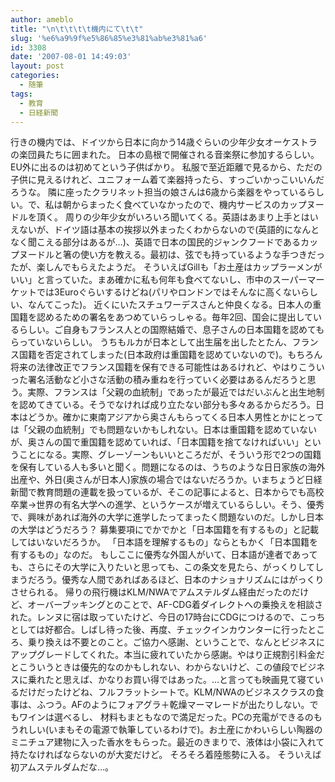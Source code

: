 ```yaml
---
author: ameblo
title: "\n\t\t\t\t機内にて\t\t"
slug: '%e6%a9%9f%e5%86%85%e3%81%ab%e3%81%a6'
id: 3308
date: '2007-08-01 14:49:03'
layout: post
categories:
  - 随筆
tags:
  - 教育
  - 日経新聞
---
```


行きの機内では、ドイツから日本に向かう14歳ぐらいの少年少女オーケストラの楽団員たちに囲まれた。 日本の島根で開催される音楽祭に参加するらしい。EU外に出るのは初めてという子供ばかり。 私服で至近距離で見るから、ただの子供に見えるけれど、ユニフォーム着て楽器持ったら、すっごいかっこいいんだろうな。 隣に座ったクラリネット担当の娘さんは6歳から楽器をやっているらしい。で、私は朝からまったく食べていなかったので、機内サービスのカップヌードルを頂く。 周りの少年少女がいろいろ聞いてくる。英語はあまり上手とはいえないが、ドイツ語は基本の挨拶以外まったくわからないので(英語的になんとなく聞こえる部分はあるが…)、英語で日本の国民的ジャンクフードであるカップヌードルと箸の使い方を教える。最初は、弦でも持っているような手つきだったが、楽しんでもらえたようだ。 そういえばGillも「お土産はカップラーメンがいい」と言っていた。まあ確かに私も何年も食べてないし、市中のスーパーマーケットでは3Euroぐらいするけどね(パリやロンドンではそんなに高くないらしい、なんてこった)。 近くにいたスチュワーデスさんと仲良くなる。日本人の重国籍を認めるための署名をあつめていらっしゃる。毎年2回、国会に提出しているらしい。ご自身もフランス人との国際結婚で、息子さんの日本国籍を認めてもらっていないらしい。 うちもルカが日本として出生届を出したとたん、フランス国籍を否定されてしまった(日本政府は重国籍を認めていないので)。もちろん将来の法律改正でフランス国籍を保有できる可能性はあるけれど、やはりこういった署名活動など小さな活動の積み重ねを行っていく必要はあるんだろうと思う。実際、フランスは「父親の血統制」であったが最近ではだいぶんと出生地制を認めてきている。そうでなければ成り立たない部分も多々あるからだろう。日本はどうか。確かに東南アジアから奥さんもらってくる日本人男性とかにとっては「父親の血統制」でも問題ないかもしれない。日本は重国籍を認めていないが、奥さんの国で重国籍を認めていれば、「日本国籍を捨てなければいい」ということになる。実際、グレーゾーンもいいところだが、そういう形で2つの国籍を保有している人も多いと聞く。問題になるのは、うちのような日日家族の海外出産や、外日(奥さんが日本人)家族の場合ではないだろうか。いまちょうど日経新聞で教育問題の連載を扱っているが、そこの記事によると、日本からでも高校卒業→世界の有名大学への進学、というケースが増えているらしい。そう、優秀で、興味があれば海外の大学に進学したってまったく問題ないのだ。しかし日本の大学はどうだろう？ 募集要項にでかでかと「日本国籍を有するもの」と記載してはいないだろうか。 「日本語を理解するもの」ならともかく「日本国籍を有するもの」なのだ。 もしここに優秀な外国人がいて、日本語が達者であっても、さらにその大学に入りたいと思っても、この条文を見たら、がっくりしてしまうだろう。優秀な人間であればあるほど、日本のナショナリズムにはがっくりさせられる。 帰りの飛行機はKLM/NWAでアムステルダム経由だったのだけど、オーバーブッキングとのことで、AF-CDG着ダイレクトへの乗換えを相談された。レンヌに宿は取っていたけど、今日の17時台にCDGにつけるので、こっちとしては好都合。しばし待った後、再度、チェックインカウンターに行ったところ、乗り換えは不要とのこと。ご協力へ感謝、ということで、なんとビジネスにアップグレードしてくれた。本当に疲れていたから感謝。やはり正規割引料金だとこういうときは優先的なのかもしれない、わからないけど、この値段でビジネスに乗れたと思えば、かなりお買い得ではあった。…と言っても映画見て寝ているだけだったけどね、フルフラットシートで。KLM/NWAのビジネスクラスの食事は、ふつう。AFのようにフォアグラ＋乾燥マーマレードが出たりしない。でもワインは選べるし、 材料もまともなので満足だった。PCの充電ができるのもうれしい(いまもその電源で執筆しているわけで)。お土産にかわいらしい陶器のミニチュア建物に入った香水をもらった。最近のきまりで、液体は小袋に入れて持たなければならないのが大変だけど。 そろそろ着陸態勢に入る。 そういえば初アムステルダムだな…。